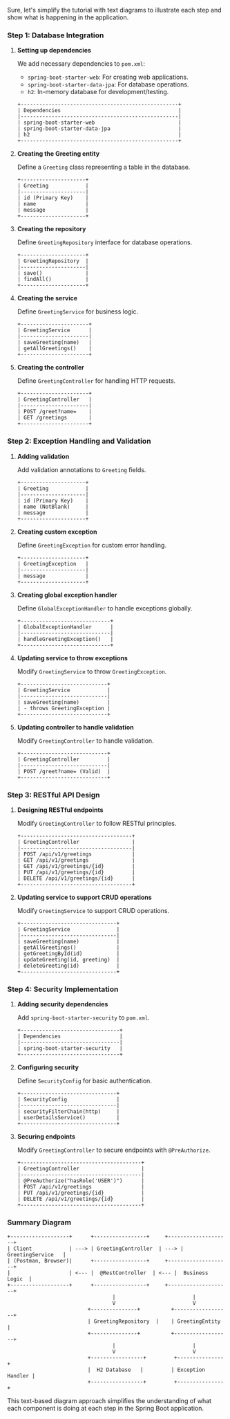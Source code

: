Sure, let's simplify the tutorial with text diagrams to illustrate each step and show what is happening in the application.

### Step 1: Database Integration

1. **Setting up dependencies**

   We add necessary dependencies to `pom.xml`:
   - `spring-boot-starter-web`: For creating web applications.
   - `spring-boot-starter-data-jpa`: For database operations.
   - `h2`: In-memory database for development/testing.

   ```
   +---------------------------------------------------+
   | Dependencies                                      |
   |---------------------------------------------------|
   | spring-boot-starter-web                           |
   | spring-boot-starter-data-jpa                      |
   | h2                                                |
   +---------------------------------------------------+
   ```

2. **Creating the Greeting entity**

   Define a `Greeting` class representing a table in the database.

   ```
   +---------------------+
   | Greeting            |
   |---------------------|
   | id (Primary Key)    |
   | name                |
   | message             |
   +---------------------+
   ```

3. **Creating the repository**

   Define `GreetingRepository` interface for database operations.

   ```
   +---------------------+
   | GreetingRepository  |
   |---------------------|
   | save()              |
   | findAll()           |
   +---------------------+
   ```

4. **Creating the service**

   Define `GreetingService` for business logic.

   ```
   +----------------------+
   | GreetingService      |
   |----------------------|
   | saveGreeting(name)   |
   | getAllGreetings()    |
   +----------------------+
   ```

5. **Creating the controller**

   Define `GreetingController` for handling HTTP requests.

   ```
   +----------------------+
   | GreetingController   |
   |----------------------|
   | POST /greet?name=    |
   | GET /greetings       |
   +----------------------+
   ```

### Step 2: Exception Handling and Validation

1. **Adding validation**

   Add validation annotations to `Greeting` fields.

   ```
   +---------------------+
   | Greeting            |
   |---------------------|
   | id (Primary Key)    |
   | name (NotBlank)     |
   | message             |
   +---------------------+
   ```

2. **Creating custom exception**

   Define `GreetingException` for custom error handling.

   ```
   +---------------------+
   | GreetingException   |
   |---------------------|
   | message             |
   +---------------------+
   ```

3. **Creating global exception handler**

   Define `GlobalExceptionHandler` to handle exceptions globally.

   ```
   +-----------------------------+
   | GlobalExceptionHandler      |
   |-----------------------------|
   | handleGreetingException()   |
   +-----------------------------+
   ```

4. **Updating service to throw exceptions**

   Modify `GreetingService` to throw `GreetingException`.

   ```
   +----------------------------+
   | GreetingService            |
   |----------------------------|
   | saveGreeting(name)         |
   | - throws GreetingException |
   +----------------------------+
   ```

5. **Updating controller to handle validation**

   Modify `GreetingController` to handle validation.

   ```
   +----------------------------+
   | GreetingController         |
   |----------------------------|
   | POST /greet?name= (Valid)  |
   +----------------------------+
   ```

### Step 3: RESTful API Design

1. **Designing RESTful endpoints**

   Modify `GreetingController` to follow RESTful principles.

   ```
   +------------------------------------+
   | GreetingController                 |
   |------------------------------------|
   | POST /api/v1/greetings             |
   | GET /api/v1/greetings              |
   | GET /api/v1/greetings/{id}         |
   | PUT /api/v1/greetings/{id}         |
   | DELETE /api/v1/greetings/{id}      |
   +------------------------------------+
   ```

2. **Updating service to support CRUD operations**

   Modify `GreetingService` to support CRUD operations.

   ```
   +-------------------------------+
   | GreetingService               |
   |-------------------------------|
   | saveGreeting(name)            |
   | getAllGreetings()             |
   | getGreetingById(id)           |
   | updateGreeting(id, greeting)  |
   | deleteGreeting(id)            |
   +-------------------------------+
   ```

### Step 4: Security Implementation

1. **Adding security dependencies**

   Add `spring-boot-starter-security` to `pom.xml`.

   ```
   +--------------------------------+
   | Dependencies                   |
   |--------------------------------|
   | spring-boot-starter-security   |
   +--------------------------------+
   ```

2. **Configuring security**

   Define `SecurityConfig` for basic authentication.

   ```
   +-------------------------------+
   | SecurityConfig                |
   |-------------------------------|
   | securityFilterChain(http)     |
   | userDetailsService()          |
   +-------------------------------+
   ```

3. **Securing endpoints**

   Modify `GreetingController` to secure endpoints with `@PreAuthorize`.

   ```
   +---------------------------------------+
   | GreetingController                    |
   |---------------------------------------|
   | @PreAuthorize("hasRole('USER')")      |
   | POST /api/v1/greetings                |
   | PUT /api/v1/greetings/{id}            |
   | DELETE /api/v1/greetings/{id}         |
   +---------------------------------------+
   ```

### Summary Diagram

```
+-------------------+      +-----------------+     +--------------------+
| Client            | ---> | GreetingController  | ---> | GreetingService   |
| (Postman, Browser)|      +-----------------+     +--------------------+
|                   | <--- |  @RestController  | <--- |  Business Logic  |
+-------------------+      +-----------------+     +--------------------+
                                  |                         |
                                  V                         V
                          +---------------+          +------------------+
                          | GreetingRepository  |    | GreetingEntity   |
                          +---------------+          +------------------+
                                  |                         |
                                  V                         V
                          +-----------------+         +---------------+
                          |  H2 Database   |         | Exception Handler |
                          +-----------------+         +---------------+
```

This text-based diagram approach simplifies the understanding of what each component is doing at each step in the Spring Boot application.
